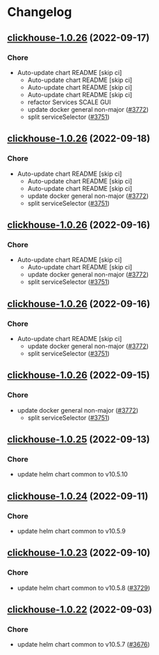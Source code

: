 # Changelog



## [clickhouse-1.0.26](https://github.com/truecharts/charts/compare/clickhouse-1.0.25...clickhouse-1.0.26) (2022-09-17)

### Chore

- Auto-update chart README [skip ci]
  - Auto-update chart README [skip ci]
  - Auto-update chart README [skip ci]
  - Auto-update chart README [skip ci]
  - refactor Services SCALE GUI
  - update docker general non-major ([#3772](https://github.com/truecharts/charts/issues/3772))
  - split serviceSelector ([#3751](https://github.com/truecharts/charts/issues/3751))




## [clickhouse-1.0.26](https://github.com/truecharts/charts/compare/clickhouse-1.0.25...clickhouse-1.0.26) (2022-09-18)

### Chore

- Auto-update chart README [skip ci]
  - Auto-update chart README [skip ci]
  - Auto-update chart README [skip ci]
  - update docker general non-major ([#3772](https://github.com/truecharts/charts/issues/3772))
  - split serviceSelector ([#3751](https://github.com/truecharts/charts/issues/3751))




## [clickhouse-1.0.26](https://github.com/truecharts/charts/compare/clickhouse-1.0.25...clickhouse-1.0.26) (2022-09-16)

### Chore

- Auto-update chart README [skip ci]
  - Auto-update chart README [skip ci]
  - update docker general non-major ([#3772](https://github.com/truecharts/charts/issues/3772))
  - split serviceSelector ([#3751](https://github.com/truecharts/charts/issues/3751))




## [clickhouse-1.0.26](https://github.com/truecharts/charts/compare/clickhouse-1.0.25...clickhouse-1.0.26) (2022-09-16)

### Chore

- Auto-update chart README [skip ci]
  - update docker general non-major ([#3772](https://github.com/truecharts/charts/issues/3772))
  - split serviceSelector ([#3751](https://github.com/truecharts/charts/issues/3751))




## [clickhouse-1.0.26](https://github.com/truecharts/charts/compare/clickhouse-1.0.25...clickhouse-1.0.26) (2022-09-15)

### Chore

- update docker general non-major ([#3772](https://github.com/truecharts/charts/issues/3772))
  - split serviceSelector ([#3751](https://github.com/truecharts/charts/issues/3751))




## [clickhouse-1.0.25](https://github.com/truecharts/charts/compare/clickhouse-1.0.24...clickhouse-1.0.25) (2022-09-13)

### Chore

- update helm chart common to v10.5.10




## [clickhouse-1.0.24](https://github.com/truecharts/charts/compare/clickhouse-1.0.23...clickhouse-1.0.24) (2022-09-11)

### Chore

- update helm chart common to v10.5.9




## [clickhouse-1.0.23](https://github.com/truecharts/charts/compare/clickhouse-1.0.22...clickhouse-1.0.23) (2022-09-10)

### Chore

- update helm chart common to v10.5.8 ([#3729](https://github.com/truecharts/charts/issues/3729))




## [clickhouse-1.0.22](https://github.com/truecharts/charts/compare/clickhouse-1.0.21...clickhouse-1.0.22) (2022-09-03)

### Chore

- update helm chart common to v10.5.7 ([#3676](https://github.com/truecharts/charts/issues/3676))


